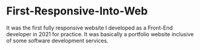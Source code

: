 # First-Responsive-Into-Web
It was the first fully responsive website I developed as a Front-End developer in 2021 for practice. It was basically a portfolio website inclusive of some software development services.
